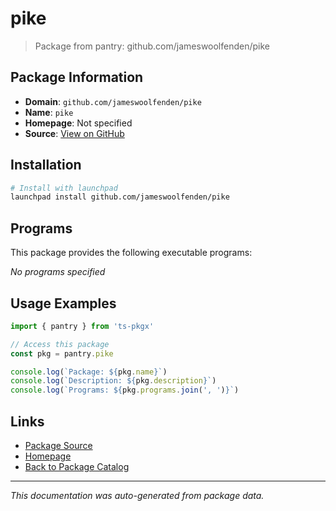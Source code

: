# pike

> Package from pantry: github.com/jameswoolfenden/pike

## Package Information

- **Domain**: `github.com/jameswoolfenden/pike`
- **Name**: `pike`
- **Homepage**: Not specified
- **Source**: [View on GitHub](https://github.com/pkgxdev/pantry/tree/main/projects/github.com/jameswoolfenden/pike/package.yml)

## Installation

```bash
# Install with launchpad
launchpad install github.com/jameswoolfenden/pike
```

## Programs

This package provides the following executable programs:

*No programs specified*

## Usage Examples

```typescript
import { pantry } from 'ts-pkgx'

// Access this package
const pkg = pantry.pike

console.log(`Package: ${pkg.name}`)
console.log(`Description: ${pkg.description}`)
console.log(`Programs: ${pkg.programs.join(', ')}`)
```

## Links

- [Package Source](https://github.com/pkgxdev/pantry/tree/main/projects/github.com/jameswoolfenden/pike/package.yml)
- [Homepage](#)
- [Back to Package Catalog](../../../package-catalog.md)

---

*This documentation was auto-generated from package data.*
